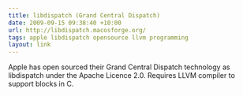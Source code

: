 ```yaml
---
title: libdispatch (Grand Central Dispatch)
date: 2009-09-15 09:38:40 +10:00
url: http://libdispatch.macosforge.org/
tags: apple libdispatch opensource llvm programming
layout: link
---
```

Apple has open sourced their Grand Central Dispatch technology as libdispatch under the Apache Licence 2.0. Requires LLVM compiler to support blocks in C.

